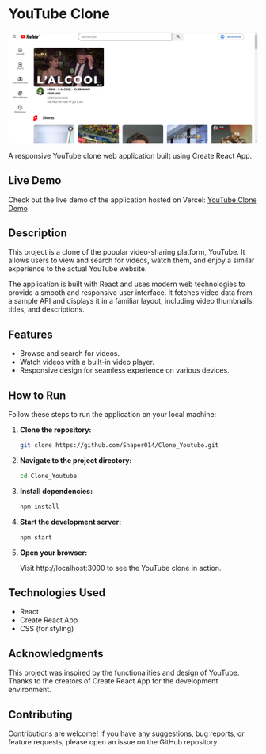 # YouTube Clone

![YouTube Clone Home](./client/public/Clone-Home-Youtube.png)

A responsive YouTube clone web application built using Create React App.

## Live Demo

Check out the live demo of the application hosted on Vercel: [YouTube Clone Demo](https://clone-youtube-liard.vercel.app/)

## Description

This project is a clone of the popular video-sharing platform, YouTube. It allows users to view and search for videos, watch them, and enjoy a similar experience to the actual YouTube website.

The application is built with React and uses modern web technologies to provide a smooth and responsive user interface. It fetches video data from a sample API and displays it in a familiar layout, including video thumbnails, titles, and descriptions.

## Features

- Browse and search for videos.
- Watch videos with a built-in video player.
- Responsive design for seamless experience on various devices.

## How to Run

Follow these steps to run the application on your local machine:

1. **Clone the repository:**
   ```bash
   git clone https://github.com/Snaper014/Clone_Youtube.git
2. **Navigate to the project directory:**
    ```bash
    cd Clone_Youtube
3. **Install dependencies:**
    ```bash
    npm install
4. **Start the development server:**
    ```bash
    npm start
5. **Open your browser:**

    Visit http://localhost:3000 to see the YouTube clone in action.

## Technologies Used
 - React
 - Create React App
 - CSS (for styling)
   
## Acknowledgments 

This project was inspired by the functionalities and design of YouTube.
Thanks to the creators of Create React App for the development environment.

## Contributing 

Contributions are welcome! If you have any suggestions, bug reports, or feature requests, please open an issue on the GitHub repository.
